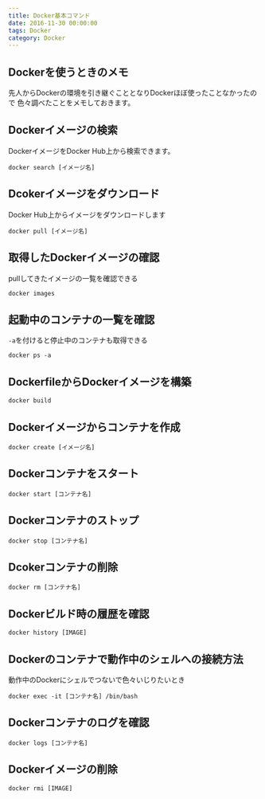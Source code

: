 ```yaml
---
title: Docker基本コマンド
date: 2016-11-30 00:00:00
tags: Docker
category: Docker
---
```

## Dockerを使うときのメモ
先人からDockerの環境を引き継ぐこととなりDockerほぼ使ったことなかったので
色々調べたことをメモしておきます。

## Dockerイメージの検索
DockerイメージをDocker Hub上から検索できます。

```
docker search [イメージ名]
```

<!-- More -->

## Dcokerイメージをダウンロード
Docker Hub上からイメージをダウンロードします

```
docker pull [イメージ名]
```

## 取得したDockerイメージの確認
pullしてきたイメージの一覧を確認できる

```
docker images
```

## 起動中のコンテナの一覧を確認

`-a`を付けると停止中のコンテナも取得できる

```
docker ps -a
```

## DockerfileからDockerイメージを構築

```
docker build
```

## Dockerイメージからコンテナを作成

```
docker create [イメージ名]
```

## Dockerコンテナをスタート

```
docker start [コンテナ名]
```

## Dockerコンテナのストップ

```
docker stop [コンテナ名]
```

## Dcokerコンテナの削除

```
docker rm [コンテナ名]
```

## Dockerビルド時の履歴を確認

```
docker history [IMAGE]
```

## Dockerのコンテナで動作中のシェルへの接続方法
動作中のDockerにシェルでつないで色々いじりたいとき

```
docker exec -it [コンテナ名] /bin/bash
```

## Dockerコンテナのログを確認

```
docker logs [コンテナ名]
```

## Dockerイメージの削除

```
docker rmi [IMAGE]
```

